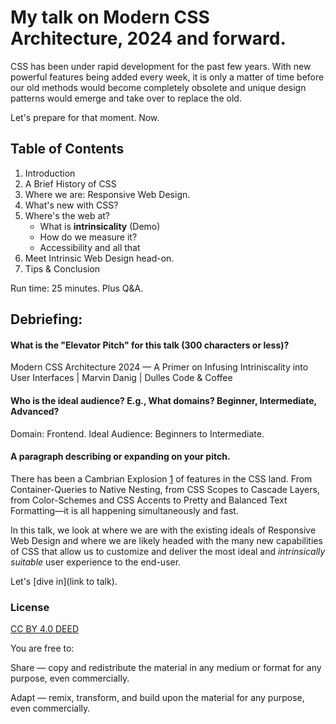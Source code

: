 # My talk on Modern CSS Architecture, 2024 and forward.

CSS has been under rapid development for the past few years. With new powerful features being added every week, it is only a matter of time before our old methods would become completely obsolete and unique design patterns would emerge and take over to replace the old. 

Let's prepare for that moment. Now.

## Table of Contents

1. Introduction 
2. A Brief History of CSS
3. Where we are: Responsive Web Design.
4. What's new with CSS?
5. Where's the web at? 
    - What is **intrinsicality** (Demo)
    - How do we measure it?
    - Accessibility and all that
6. Meet Intrinsic Web Design head-on.
7. Tips & Conclusion 

Run time: 25 minutes. Plus Q&A.

## Debriefing:

#### What is the "Elevator Pitch" for this talk (300 characters or less)?

Modern CSS Architecture 2024 — A Primer on Infusing Intriniscality into User Interfaces | Marvin Danig | Dulles Code & Coffee

#### Who is the ideal audience? E.g., What domains? Beginner, Intermediate, Advanced? 

Domain: Frontend. Ideal Audience: Beginners to Intermediate.

#### A paragraph describing or expanding on your pitch.

There has been a Cambrian Explosion [1](https://en.wikipedia.org/wiki/Cambrian_explosion) of features in the CSS land. From Container-Queries to Native Nesting, from CSS Scopes to Cascade Layers, from Color-Schemes and CSS Accents to Pretty and Balanced Text Formatting—it is all happening simultaneously and fast. 

In this talk, we look at where we are with the existing ideals of Responsive Web Design and where we are likely headed with the many new capabilities of CSS that allow us to customize and deliver the most ideal and _intrinsically suitable_ user experience to the end-user. 

Let's [dive in](link to talk).


### License
 
[CC BY 4.0 DEED](https://creativecommons.org/licenses/by/4.0/)

You are free to:

Share — copy and redistribute the material in any medium or format for any purpose, even commercially.

Adapt — remix, transform, and build upon the material for any purpose, even commercially.

